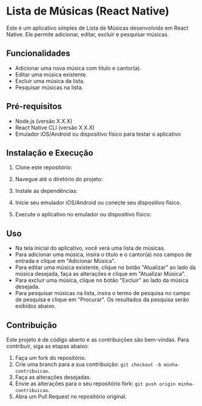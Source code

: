 # Lista de Músicas (React Native)

Este é um aplicativo simples de Lista de Músicas desenvolvido em React Native. Ele permite adicionar, editar, excluir e pesquisar músicas.

## Funcionalidades

- Adicionar uma nova música com título e cantor(a).
- Editar uma música existente.
- Excluir uma música da lista.
- Pesquisar músicas na lista.

## Pré-requisitos

- Node.js (versão X.X.X)
- React Native CLI (versão X.X.X)
- Emulador iOS/Android ou dispositivo físico para testar o aplicativo

## Instalação e Execução

1. Clone este repositório:

2. Navegue até o diretório do projeto:

3. Instale as dependências:

4. Inicie seu emulador iOS/Android ou conecte seu dispositivo físico.

5. Execute o aplicativo no emulador ou dispositivo físico:


## Uso

- Na tela inicial do aplicativo, você verá uma lista de músicas.
- Para adicionar uma música, insira o título e o cantor(a) nos campos de entrada e clique em "Adicionar Música".
- Para editar uma música existente, clique no botão "Atualizar" ao lado da música desejada, faça as alterações e clique em "Atualizar Música".
- Para excluir uma música, clique no botão "Excluir" ao lado da música desejada.
- Para pesquisar músicas na lista, insira o termo de pesquisa no campo de pesquisa e clique em "Procurar". Os resultados da pesquisa serão exibidos abaixo.

## Contribuição

Este projeto é de código aberto e as contribuições são bem-vindas. Para contribuir, siga as etapas abaixo:

1. Faça um fork do repositório.
2. Crie uma branch para a sua contribuição: `git checkout -b minha-contribuicao`.
3. Faça as alterações desejadas.
4. Envie as alterações para o seu repositório fork: `git push origin minha-contribuicao`.
5. Abra um Pull Request no repositório original.

